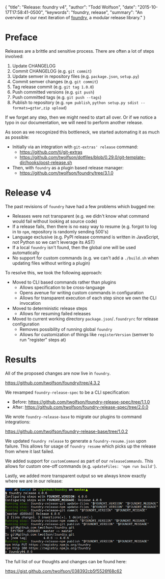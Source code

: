 {
  "title": "Release: foundry v4",
  "author": "Todd Wolfson",
  "date": "2015-10-17T17:58:41-0500",
  "keywords": "foundry, release",
  "summary": "An overview of our next iteration of [foundry](https://github.com/twolfson/foundry), a modular release library."
}

# Preface
Releases are a brittle and sensitive process. There are often a lot of steps involved:

1. Update CHANGELOG
2. Commit CHANGELOG (e.g. `git commit`)
3. Update semver in repository files (e.g. `package.json`, `setup.py`)
4. Commit semver changes (e.g. `git commit`)
5. Tag release commit (e.g. `git tag 1.0.0`)
6. Push committed versions (e.g. `git push`)
7. Push committed tags (e.g. `git push --tags`)
8. Publish to repository (e.g. `npm publish`, `python setup.py sdist --formats=gztar,zip upload`)

If we forget any step, then we might need to start all over. Or if we notice a typo in our documentation, we will need to perform another release.

As soon as we recognized this bottleneck, we started automating it as much as possible:

- Initially via an integration with `git-extras' release` command:
    - https://github.com/tj/git-extras
    - https://github.com/twolfson/dotfiles/blob/0.29.0/git-template-dir/hooks/post-release.sh
- Then, with `foundry` as a plugin based release manager:
    - https://github.com/twolfson/foundry/tree/3.1.0

# Release v4
The past revisions of `foundry` have had a few problems which bugged me:

- Releases were not transparent (e.g. we didn't know what command would fail without looking at source code)
- If a release fails, then there is no easy way to resume (e.g. forgot to log in to `npm`, repository is randomly sending 500's)
- Language exclusive (e.g. PyPI release command is written in JavaScript, not Python so we can't leverage its AST)
- If a local `foundry` isn't found, then the global one will be used automatically
- No support for custom commands (e.g. we can't add a `./build.sh` when updating files without writing a plugin)

To resolve this, we took the following approach:

- Moved to CLI based commands rather than plugins
    - Allows specification to be cross-language
    - Opens avenue for writing custom commands in configuration
    - Allows for transparent execution of each step since we own the CLI invocation
- Moved to deterministic release steps
    - Allows for resuming failed releases
- Moved to current working directory `package.json`/`.foundryrc` for release configuration
    - Removes possibility of running global `foundry`
    - Allows for customization of things like `registerVersion` (semver to run "register" steps at)

# Results
All of the proposed changes are now live in `foundry`.

https://github.com/twolfson/foundry/tree/4.3.2

We revamped `foundry-release-spec` to be a CLI specification:

- Before: https://github.com/twolfson/foundry-release-spec/tree/1.1.0
- After: https://github.com/twolfson/foundry-release-spec/tree/2.0.0

We wrote `foundry-release-base` to migrate our plugins to command integrations:

https://github.com/twolfson/foundry-release-base/tree/1.0.2

We updated `foundry release` to generate a `foundry-resume.json` upon failure. This allows for usage of `foundry resume` which picks up the release from where it last failed.

We added support for `customCommand` as part of our `releaseCommands`. This allows for custom one-off commands (e.g. `updateFiles: 'npm run build'`).

Lastly, we added more transparent output so we always know exactly where we are in our release:

![foundry release screenshot](public/images/articles/release-foundry-v4/foundry-release.png)

The full list of our thoughts and changes can be found here:

https://gist.github.com/twolfson/038392cb5f5526f68c62
